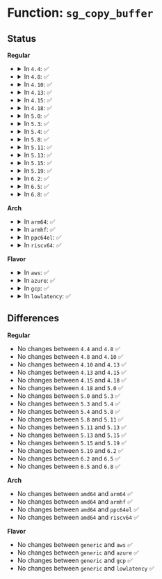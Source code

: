 # Function: <code>sg_copy_buffer</code>

## Status
<b>Regular</b>
<ul>
<li>
<details>
<summary>In <code>4.4</code>: ✅</summary>

```c
size_t sg_copy_buffer(struct scatterlist *sgl, unsigned int nents, void *buf, size_t buflen, off_t skip, bool to_buffer);
```

**Collision:** Unique Global

**Inline:** No

**Transformation:** False

**Instances:**

```
In lib/scatterlist.c (ffffffff813fa4e0)
Location: lib/scatterlist.c:649
Inline: False
Direct callers:
  - lib/scatterlist.c:sg_copy_from_buffer
  - lib/scatterlist.c:sg_copy_to_buffer
  - lib/scatterlist.c:sg_pcopy_from_buffer
  - lib/scatterlist.c:sg_pcopy_to_buffer
```
**Symbols:**

```
ffffffff813fa4e0-ffffffff813fa5f0: sg_copy_buffer (STB_GLOBAL)
```
</details>
</li>
<li>
<details>
<summary>In <code>4.8</code>: ✅</summary>

```c
size_t sg_copy_buffer(struct scatterlist *sgl, unsigned int nents, void *buf, size_t buflen, off_t skip, bool to_buffer);
```

**Collision:** Unique Global

**Inline:** No

**Transformation:** False

**Instances:**

```
In lib/scatterlist.c (ffffffff81441560)
Location: lib/scatterlist.c:649
Inline: False
Direct callers:
  - lib/scatterlist.c:sg_pcopy_to_buffer
  - lib/scatterlist.c:sg_pcopy_from_buffer
  - lib/scatterlist.c:sg_copy_to_buffer
  - lib/scatterlist.c:sg_copy_from_buffer
```
**Symbols:**

```
ffffffff81441560-ffffffff81441670: sg_copy_buffer (STB_GLOBAL)
```
</details>
</li>
<li>
<details>
<summary>In <code>4.10</code>: ✅</summary>

```c
size_t sg_copy_buffer(struct scatterlist *sgl, unsigned int nents, void *buf, size_t buflen, off_t skip, bool to_buffer);
```

**Collision:** Unique Global

**Inline:** No

**Transformation:** False

**Instances:**

```
In lib/scatterlist.c (ffffffff8145e780)
Location: lib/scatterlist.c:649
Inline: False
Direct callers:
  - lib/scatterlist.c:sg_pcopy_to_buffer
  - lib/scatterlist.c:sg_pcopy_from_buffer
  - lib/scatterlist.c:sg_copy_to_buffer
  - lib/scatterlist.c:sg_copy_from_buffer
```
**Symbols:**

```
ffffffff8145e780-ffffffff8145e890: sg_copy_buffer (STB_GLOBAL)
```
</details>
</li>
<li>
<details>
<summary>In <code>4.13</code>: ✅</summary>

```c
size_t sg_copy_buffer(struct scatterlist *sgl, unsigned int nents, void *buf, size_t buflen, off_t skip, bool to_buffer);
```

**Collision:** Unique Global

**Inline:** No

**Transformation:** False

**Instances:**

```
In lib/scatterlist.c (ffffffff81463990)
Location: lib/scatterlist.c:649
Inline: False
Direct callers:
  - lib/scatterlist.c:sg_pcopy_to_buffer
  - lib/scatterlist.c:sg_pcopy_from_buffer
  - lib/scatterlist.c:sg_copy_to_buffer
  - lib/scatterlist.c:sg_copy_from_buffer
```
**Symbols:**

```
ffffffff81463990-ffffffff81463a7f: sg_copy_buffer (STB_GLOBAL)
```
</details>
</li>
<li>
<details>
<summary>In <code>4.15</code>: ✅</summary>

```c
size_t sg_copy_buffer(struct scatterlist *sgl, unsigned int nents, void *buf, size_t buflen, off_t skip, bool to_buffer);
```

**Collision:** Unique Global

**Inline:** No

**Transformation:** False

**Instances:**

```
In lib/scatterlist.c (ffffffff8148f930)
Location: lib/scatterlist.c:690
Inline: False
Direct callers:
  - lib/scatterlist.c:sg_pcopy_to_buffer
  - lib/scatterlist.c:sg_pcopy_from_buffer
  - lib/scatterlist.c:sg_copy_to_buffer
  - lib/scatterlist.c:sg_copy_from_buffer
```
**Symbols:**

```
ffffffff8148f930-ffffffff8148fa1f: sg_copy_buffer (STB_GLOBAL)
```
</details>
</li>
<li>
<details>
<summary>In <code>4.18</code>: ✅</summary>

```c
size_t sg_copy_buffer(struct scatterlist *sgl, unsigned int nents, void *buf, size_t buflen, off_t skip, bool to_buffer);
```

**Collision:** Unique Global

**Inline:** No

**Transformation:** False

**Instances:**

```
In lib/scatterlist.c (ffffffff814c4610)
Location: lib/scatterlist.c:805
Inline: False
Direct callers:
  - lib/scatterlist.c:sg_pcopy_to_buffer
  - lib/scatterlist.c:sg_pcopy_from_buffer
  - lib/scatterlist.c:sg_copy_to_buffer
  - lib/scatterlist.c:sg_copy_from_buffer
```
**Symbols:**

```
ffffffff814c4610-ffffffff814c4700: sg_copy_buffer (STB_GLOBAL)
```
</details>
</li>
<li>
<details>
<summary>In <code>5.0</code>: ✅</summary>

```c
size_t sg_copy_buffer(struct scatterlist *sgl, unsigned int nents, void *buf, size_t buflen, off_t skip, bool to_buffer);
```

**Collision:** Unique Global

**Inline:** No

**Transformation:** False

**Instances:**

```
In lib/scatterlist.c (ffffffff814d8d00)
Location: lib/scatterlist.c:805
Inline: False
Direct callers:
  - lib/scatterlist.c:sg_pcopy_to_buffer
  - lib/scatterlist.c:sg_pcopy_from_buffer
  - lib/scatterlist.c:sg_copy_to_buffer
  - lib/scatterlist.c:sg_copy_from_buffer
```
**Symbols:**

```
ffffffff814d8d00-ffffffff814d8df0: sg_copy_buffer (STB_GLOBAL)
```
</details>
</li>
<li>
<details>
<summary>In <code>5.3</code>: ✅</summary>

```c
size_t sg_copy_buffer(struct scatterlist *sgl, unsigned int nents, void *buf, size_t buflen, off_t skip, bool to_buffer);
```

**Collision:** Unique Global

**Inline:** No

**Transformation:** False

**Instances:**

```
In lib/scatterlist.c (ffffffff81504bb0)
Location: lib/scatterlist.c:840
Inline: False
Direct callers:
  - lib/scatterlist.c:sg_pcopy_to_buffer
  - lib/scatterlist.c:sg_pcopy_from_buffer
  - lib/scatterlist.c:sg_copy_to_buffer
  - lib/scatterlist.c:sg_copy_from_buffer
```
**Symbols:**

```
ffffffff81504bb0-ffffffff81504c9e: sg_copy_buffer (STB_GLOBAL)
```
</details>
</li>
<li>
<details>
<summary>In <code>5.4</code>: ✅</summary>

```c
size_t sg_copy_buffer(struct scatterlist *sgl, unsigned int nents, void *buf, size_t buflen, off_t skip, bool to_buffer);
```

**Collision:** Unique Global

**Inline:** No

**Transformation:** False

**Instances:**

```
In lib/scatterlist.c (ffffffff81522cf0)
Location: lib/scatterlist.c:840
Inline: False
Direct callers:
  - lib/scatterlist.c:sg_pcopy_to_buffer
  - lib/scatterlist.c:sg_pcopy_from_buffer
  - lib/scatterlist.c:sg_copy_to_buffer
  - lib/scatterlist.c:sg_copy_from_buffer
```
**Symbols:**

```
ffffffff81522cf0-ffffffff81522dde: sg_copy_buffer (STB_GLOBAL)
```
</details>
</li>
<li>
<details>
<summary>In <code>5.8</code>: ✅</summary>

```c
size_t sg_copy_buffer(struct scatterlist *sgl, unsigned int nents, void *buf, size_t buflen, off_t skip, bool to_buffer);
```

**Collision:** Unique Global

**Inline:** No

**Transformation:** False

**Instances:**

```
In lib/scatterlist.c (ffffffff81585f30)
Location: lib/scatterlist.c:840
Inline: False
Direct callers:
  - lib/scatterlist.c:sg_pcopy_to_buffer
  - lib/scatterlist.c:sg_pcopy_from_buffer
  - lib/scatterlist.c:sg_copy_to_buffer
  - lib/scatterlist.c:sg_copy_from_buffer
```
**Symbols:**

```
ffffffff81585f30-ffffffff81586032: sg_copy_buffer (STB_GLOBAL)
```
</details>
</li>
<li>
<details>
<summary>In <code>5.11</code>: ✅</summary>

```c
size_t sg_copy_buffer(struct scatterlist *sgl, unsigned int nents, void *buf, size_t buflen, off_t skip, bool to_buffer);
```

**Collision:** Unique Global

**Inline:** No

**Transformation:** False

**Instances:**

```
In lib/scatterlist.c (ffffffff815a3010)
Location: lib/scatterlist.c:921
Inline: False
Direct callers:
  - lib/scatterlist.c:sg_pcopy_to_buffer
  - lib/scatterlist.c:sg_pcopy_from_buffer
  - lib/scatterlist.c:sg_copy_to_buffer
  - lib/scatterlist.c:sg_copy_from_buffer
```
**Symbols:**

```
ffffffff815a3010-ffffffff815a3112: sg_copy_buffer (STB_GLOBAL)
```
</details>
</li>
<li>
<details>
<summary>In <code>5.13</code>: ✅</summary>

```c
size_t sg_copy_buffer(struct scatterlist *sgl, unsigned int nents, void *buf, size_t buflen, off_t skip, bool to_buffer);
```

**Collision:** Unique Global

**Inline:** No

**Transformation:** False

**Instances:**

```
In lib/scatterlist.c (ffffffff815aa3d0)
Location: lib/scatterlist.c:921
Inline: False
Direct callers:
  - lib/scatterlist.c:sg_pcopy_to_buffer
  - lib/scatterlist.c:sg_pcopy_from_buffer
  - lib/scatterlist.c:sg_copy_to_buffer
  - lib/scatterlist.c:sg_copy_from_buffer
```
**Symbols:**

```
ffffffff815aa3d0-ffffffff815aa4d5: sg_copy_buffer (STB_GLOBAL)
```
</details>
</li>
<li>
<details>
<summary>In <code>5.15</code>: ✅</summary>

```c
size_t sg_copy_buffer(struct scatterlist *sgl, unsigned int nents, void *buf, size_t buflen, off_t skip, bool to_buffer);
```

**Collision:** Unique Global

**Inline:** No

**Transformation:** False

**Instances:**

```
In lib/scatterlist.c (ffffffff81613530)
Location: lib/scatterlist.c:951
Inline: False
Direct callers:
  - lib/scatterlist.c:sg_pcopy_to_buffer
  - lib/scatterlist.c:sg_pcopy_from_buffer
  - lib/scatterlist.c:sg_copy_to_buffer
  - lib/scatterlist.c:sg_copy_from_buffer
```
**Symbols:**

```
ffffffff81613530-ffffffff81613635: sg_copy_buffer (STB_GLOBAL)
```
</details>
</li>
<li>
<details>
<summary>In <code>5.19</code>: ✅</summary>

```c
size_t sg_copy_buffer(struct scatterlist *sgl, unsigned int nents, void *buf, size_t buflen, off_t skip, bool to_buffer);
```

**Collision:** Unique Global

**Inline:** No

**Transformation:** False

**Instances:**

```
In lib/scatterlist.c (ffffffff816dfd60)
Location: lib/scatterlist.c:948
Inline: False
Direct callers:
  - lib/scatterlist.c:sg_pcopy_to_buffer
  - lib/scatterlist.c:sg_pcopy_from_buffer
  - lib/scatterlist.c:sg_copy_to_buffer
  - lib/scatterlist.c:sg_copy_from_buffer
```
**Symbols:**

```
ffffffff816dfd60-ffffffff816dfe90: sg_copy_buffer (STB_GLOBAL)
```
</details>
</li>
<li>
<details>
<summary>In <code>6.2</code>: ✅</summary>

```c
size_t sg_copy_buffer(struct scatterlist *sgl, unsigned int nents, void *buf, size_t buflen, off_t skip, bool to_buffer);
```

**Collision:** Unique Global

**Inline:** No

**Transformation:** False

**Instances:**

```
In lib/scatterlist.c (ffffffff817d0120)
Location: lib/scatterlist.c:958
Inline: False
Direct callers:
  - lib/scatterlist.c:sg_pcopy_to_buffer
  - lib/scatterlist.c:sg_pcopy_from_buffer
  - lib/scatterlist.c:sg_copy_to_buffer
  - lib/scatterlist.c:sg_copy_from_buffer
```
**Symbols:**

```
ffffffff817d0120-ffffffff817d024e: sg_copy_buffer (STB_GLOBAL)
```
</details>
</li>
<li>
<details>
<summary>In <code>6.5</code>: ✅</summary>

```c
size_t sg_copy_buffer(struct scatterlist *sgl, unsigned int nents, void *buf, size_t buflen, off_t skip, bool to_buffer);
```

**Collision:** Unique Global

**Inline:** No

**Transformation:** False

**Instances:**

```
In lib/scatterlist.c (ffffffff8180e570)
Location: lib/scatterlist.c:960
Inline: False
Direct callers:
  - lib/scatterlist.c:sg_pcopy_to_buffer
  - lib/scatterlist.c:sg_pcopy_from_buffer
  - lib/scatterlist.c:sg_copy_to_buffer
  - lib/scatterlist.c:sg_copy_from_buffer
```
**Symbols:**

```
ffffffff8180e570-ffffffff8180e6a5: sg_copy_buffer (STB_GLOBAL)
```
</details>
</li>
<li>
<details>
<summary>In <code>6.8</code>: ✅</summary>

```c
size_t sg_copy_buffer(struct scatterlist *sgl, unsigned int nents, void *buf, size_t buflen, off_t skip, bool to_buffer);
```

**Collision:** Unique Global

**Inline:** No

**Transformation:** False

**Instances:**

```
In lib/scatterlist.c (ffffffff818541f0)
Location: lib/scatterlist.c:962
Inline: False
Direct callers:
  - lib/scatterlist.c:sg_pcopy_to_buffer
  - lib/scatterlist.c:sg_pcopy_from_buffer
  - lib/scatterlist.c:sg_copy_to_buffer
  - lib/scatterlist.c:sg_copy_from_buffer
```
**Symbols:**

```
ffffffff818541f0-ffffffff81854325: sg_copy_buffer (STB_GLOBAL)
```
</details>
</li>
</ul>
<b>Arch</b>
<ul>
<li>
<details>
<summary>In <code>arm64</code>: ✅</summary>

```c
size_t sg_copy_buffer(struct scatterlist *sgl, unsigned int nents, void *buf, size_t buflen, off_t skip, bool to_buffer);
```

**Collision:** Unique Global

**Inline:** No

**Transformation:** False

**Instances:**

```
In lib/scatterlist.c (ffff80001062c898)
Location: lib/scatterlist.c:840
Inline: False
Direct callers:
  - lib/scatterlist.c:sg_pcopy_to_buffer
  - lib/scatterlist.c:sg_pcopy_from_buffer
  - lib/scatterlist.c:sg_copy_to_buffer
  - lib/scatterlist.c:sg_copy_from_buffer
```
**Symbols:**

```
ffff80001062c898-ffff80001062c9ac: sg_copy_buffer (STB_GLOBAL)
```
</details>
</li>
<li>
<details>
<summary>In <code>armhf</code>: ✅</summary>

```c
size_t sg_copy_buffer(struct scatterlist *sgl, unsigned int nents, void *buf, size_t buflen, off_t skip, bool to_buffer);
```

**Collision:** Unique Global

**Inline:** No

**Transformation:** False

**Instances:**

```
In lib/scatterlist.c (c07d32f8)
Location: lib/scatterlist.c:840
Inline: False
Direct callers:
  - lib/scatterlist.c:sg_pcopy_to_buffer
  - lib/scatterlist.c:sg_pcopy_from_buffer
  - lib/scatterlist.c:sg_copy_to_buffer
  - lib/scatterlist.c:sg_copy_from_buffer
```
**Symbols:**

```
c07d32f8-c07d33ec: sg_copy_buffer (STB_GLOBAL)
```
</details>
</li>
<li>
<details>
<summary>In <code>ppc64el</code>: ✅</summary>

```c
size_t sg_copy_buffer(struct scatterlist *sgl, unsigned int nents, void *buf, size_t buflen, off_t skip, bool to_buffer);
```

**Collision:** Unique Global

**Inline:** No

**Transformation:** False

**Instances:**

```
In lib/scatterlist.c (c0000000007cf460)
Location: lib/scatterlist.c:840
Inline: False
Direct callers:
  - lib/scatterlist.c:sg_pcopy_to_buffer
  - lib/scatterlist.c:sg_pcopy_from_buffer
  - lib/scatterlist.c:sg_copy_to_buffer
  - lib/scatterlist.c:sg_copy_from_buffer
```
**Symbols:**

```
c0000000007cf460-c0000000007cf5d4: sg_copy_buffer (STB_GLOBAL)
```
</details>
</li>
<li>
<details>
<summary>In <code>riscv64</code>: ✅</summary>

```c
size_t sg_copy_buffer(struct scatterlist *sgl, unsigned int nents, void *buf, size_t buflen, off_t skip, bool to_buffer);
```

**Collision:** Unique Global

**Inline:** No

**Transformation:** False

**Instances:**

```
In lib/scatterlist.c (ffffffe00045ca42)
Location: lib/scatterlist.c:840
Inline: False
Direct callers:
  - lib/scatterlist.c:sg_pcopy_to_buffer
  - lib/scatterlist.c:sg_pcopy_from_buffer
  - lib/scatterlist.c:sg_copy_to_buffer
  - lib/scatterlist.c:sg_copy_from_buffer
```
**Symbols:**

```
ffffffe00045ca42-ffffffe00045cb20: sg_copy_buffer (STB_GLOBAL)
```
</details>
</li>
</ul>
<b>Flavor</b>
<ul>
<li>
<details>
<summary>In <code>aws</code>: ✅</summary>

```c
size_t sg_copy_buffer(struct scatterlist *sgl, unsigned int nents, void *buf, size_t buflen, off_t skip, bool to_buffer);
```

**Collision:** Unique Global

**Inline:** No

**Transformation:** False

**Instances:**

```
In lib/scatterlist.c (ffffffff8151b2d0)
Location: lib/scatterlist.c:840
Inline: False
Direct callers:
  - lib/scatterlist.c:sg_pcopy_to_buffer
  - lib/scatterlist.c:sg_pcopy_from_buffer
  - lib/scatterlist.c:sg_copy_to_buffer
  - lib/scatterlist.c:sg_copy_from_buffer
```
**Symbols:**

```
ffffffff8151b2d0-ffffffff8151b3be: sg_copy_buffer (STB_GLOBAL)
```
</details>
</li>
<li>
<details>
<summary>In <code>azure</code>: ✅</summary>

```c
size_t sg_copy_buffer(struct scatterlist *sgl, unsigned int nents, void *buf, size_t buflen, off_t skip, bool to_buffer);
```

**Collision:** Unique Global

**Inline:** No

**Transformation:** False

**Instances:**

```
In lib/scatterlist.c (ffffffff8150b5c0)
Location: lib/scatterlist.c:840
Inline: False
Direct callers:
  - lib/scatterlist.c:sg_pcopy_to_buffer
  - lib/scatterlist.c:sg_pcopy_from_buffer
  - lib/scatterlist.c:sg_copy_to_buffer
  - lib/scatterlist.c:sg_copy_from_buffer
```
**Symbols:**

```
ffffffff8150b5c0-ffffffff8150b6ae: sg_copy_buffer (STB_GLOBAL)
```
</details>
</li>
<li>
<details>
<summary>In <code>gcp</code>: ✅</summary>

```c
size_t sg_copy_buffer(struct scatterlist *sgl, unsigned int nents, void *buf, size_t buflen, off_t skip, bool to_buffer);
```

**Collision:** Unique Global

**Inline:** No

**Transformation:** False

**Instances:**

```
In lib/scatterlist.c (ffffffff81517360)
Location: lib/scatterlist.c:840
Inline: False
Direct callers:
  - lib/scatterlist.c:sg_pcopy_to_buffer
  - lib/scatterlist.c:sg_pcopy_from_buffer
  - lib/scatterlist.c:sg_copy_to_buffer
  - lib/scatterlist.c:sg_copy_from_buffer
```
**Symbols:**

```
ffffffff81517360-ffffffff8151744e: sg_copy_buffer (STB_GLOBAL)
```
</details>
</li>
<li>
<details>
<summary>In <code>lowlatency</code>: ✅</summary>

```c
size_t sg_copy_buffer(struct scatterlist *sgl, unsigned int nents, void *buf, size_t buflen, off_t skip, bool to_buffer);
```

**Collision:** Unique Global

**Inline:** No

**Transformation:** False

**Instances:**

```
In lib/scatterlist.c (ffffffff81530b00)
Location: lib/scatterlist.c:840
Inline: False
Direct callers:
  - lib/scatterlist.c:sg_pcopy_to_buffer
  - lib/scatterlist.c:sg_pcopy_from_buffer
  - lib/scatterlist.c:sg_copy_to_buffer
  - lib/scatterlist.c:sg_copy_from_buffer
```
**Symbols:**

```
ffffffff81530b00-ffffffff81530bee: sg_copy_buffer (STB_GLOBAL)
```
</details>
</li>
</ul>

## Differences
<b>Regular</b>
<ul>
<li>
No changes between <code>4.4</code> and <code>4.8</code> ✅
</li>
<li>
No changes between <code>4.8</code> and <code>4.10</code> ✅
</li>
<li>
No changes between <code>4.10</code> and <code>4.13</code> ✅
</li>
<li>
No changes between <code>4.13</code> and <code>4.15</code> ✅
</li>
<li>
No changes between <code>4.15</code> and <code>4.18</code> ✅
</li>
<li>
No changes between <code>4.18</code> and <code>5.0</code> ✅
</li>
<li>
No changes between <code>5.0</code> and <code>5.3</code> ✅
</li>
<li>
No changes between <code>5.3</code> and <code>5.4</code> ✅
</li>
<li>
No changes between <code>5.4</code> and <code>5.8</code> ✅
</li>
<li>
No changes between <code>5.8</code> and <code>5.11</code> ✅
</li>
<li>
No changes between <code>5.11</code> and <code>5.13</code> ✅
</li>
<li>
No changes between <code>5.13</code> and <code>5.15</code> ✅
</li>
<li>
No changes between <code>5.15</code> and <code>5.19</code> ✅
</li>
<li>
No changes between <code>5.19</code> and <code>6.2</code> ✅
</li>
<li>
No changes between <code>6.2</code> and <code>6.5</code> ✅
</li>
<li>
No changes between <code>6.5</code> and <code>6.8</code> ✅
</li>
</ul>
<b>Arch</b>
<ul>
<li>
No changes between <code>amd64</code> and <code>arm64</code> ✅
</li>
<li>
No changes between <code>amd64</code> and <code>armhf</code> ✅
</li>
<li>
No changes between <code>amd64</code> and <code>ppc64el</code> ✅
</li>
<li>
No changes between <code>amd64</code> and <code>riscv64</code> ✅
</li>
</ul>
<b>Flavor</b>
<ul>
<li>
No changes between <code>generic</code> and <code>aws</code> ✅
</li>
<li>
No changes between <code>generic</code> and <code>azure</code> ✅
</li>
<li>
No changes between <code>generic</code> and <code>gcp</code> ✅
</li>
<li>
No changes between <code>generic</code> and <code>lowlatency</code> ✅
</li>
</ul>
